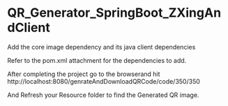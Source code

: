 # QR_Generator_SpringBoot_ZXingAndClient

Add the core image dependency and its java client dependencies 

Refer to the pom.xml attachment for the dependencies to add.


After completing the project go to the browserand hit
http://localhost:8080/genrateAndDownloadQRCode/code/350/350

And Refresh your Resource folder to find the Generated QR image.
